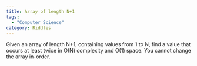 ```yaml
---
title: Array of length N+1
tags:
  - "Computer Science"
category: Riddles  
---
```


Given an array of length N+1, containing values from 1 to N, find a value that occurs at least twice in O(N) complexity and O(1) space. You cannot change the array in-order.